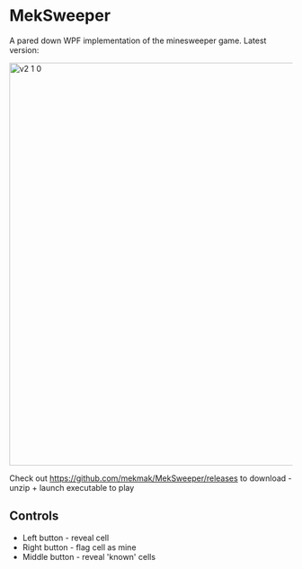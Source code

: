 # MekSweeper
A pared down WPF implementation of the minesweeper game. Latest version:

<img width="717" alt="v2 1 0" src="https://user-images.githubusercontent.com/1435173/101299667-041c0500-3801-11eb-842f-90c8a1de33e9.png">

Check out https://github.com/mekmak/MekSweeper/releases to download - unzip + launch executable to play

## Controls
* Left button - reveal cell
* Right button - flag cell as mine
* Middle button - reveal 'known' cells
